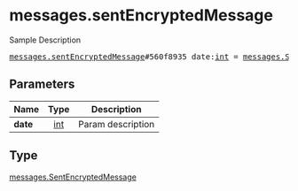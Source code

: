 # messages.sentEncryptedMessage

Sample Description

<pre>
<a href="../constructor/messages.sentEncryptedMessage.md">messages.sentEncryptedMessage</a>#560f8935 date:<a href="../type/int.md">int</a> = <a href="../type/messages.SentEncryptedMessage.md">messages.SentEncryptedMessage</a>;
</pre>
## Parameters

| Name | Type | Description |
|------|:----:|-------------|
| **date** | <a href="../type/int.md">int</a> | Param description |

## Type

<a href="../type/messages.SentEncryptedMessage.md">messages.SentEncryptedMessage</a>
